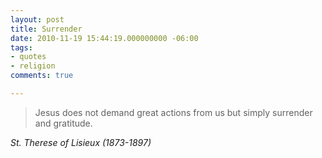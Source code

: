 ```yaml
---
layout: post
title: Surrender
date: 2010-11-19 15:44:19.000000000 -06:00
tags:
- quotes
- religion 
comments: true

---
```

<blockquote class="big">Jesus does not demand great actions from us but simply surrender and gratitude.</blockquote>

<cite class="big">St. Therese of Lisieux (1873-1897)</cite>





